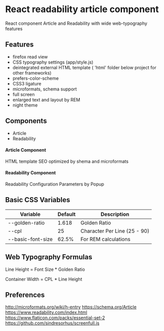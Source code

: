 # React readability article component

React component Article and Readability with wide web-typography features

## Features

- firefox read view
- CSS typography settings (app/style.js)
- deintegrated external HTML template ( 'html' folder below project for other frameworks)
- prefers-color-scheme
- CSS3 ligature
- microformats, schema support
- full screen
- enlarged text and layout by REM
- night theme


## Components

- Article
- Readability

#### Article Component
HTML template SEO optimized by shema and microformats

#### Readability Component
Readability Configuration Parameters by Popup


## Basic CSS Variables

| Variable          | Default | Description                  |
|-------------------|---------|------------------------------|
| --golden-ratio    | 1.618   | Golden Ratio                 |
| --cpl             | 25      | Character Per Line (25 - 90) |
| --basic-font-size | 62.5%   | For REM calculations         |


## Web Typography Formulas

Line Height = Font Size * Golden Ratio

Container Width = CPL * Line Height


## Preferences

http://microformats.org/wiki/h-entry
https://schema.org/Article
https://www.readability.com/index.html
https://www.flaticon.com/packs/essential-set-2
https://github.com/sindresorhus/screenfull.js
